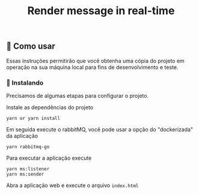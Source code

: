 <!-- PROJECT SHIELDS -->
<!-- ... -->

<!--
*** Estamos usando "reference style" do markdown para links por legibilidade.
*** Os links de referência são usados entre chaves [ ] ao invés de parênteses ( ).
*** @see https://www.markdownguide.org/basic-syntax/#reference-style-links
-->

<!-- RESUMO -->
<br />
<p align="center">
  <h1 align="center">Render message in real-time</h1>
  <br />
</p>

## 🚀 Como usar

Essas instruções permitirão que você obtenha uma cópia do projeto em operação na sua máquina local para fins de desenvolvimento e teste.

### 🔧 Instalando

Precisamos de algumas etapas para configurar o projeto.

Instale as dependências do projeto

```
yarn or yarn install
```

Em seguida execute o rabbitMQ, você pode usar a opção do "dockerizada" da aplicação

```
yarn rabbitmq-go
```

Para executar a aplicação execute

```
yarn ms:listener
yarn ms:sender
```

Abra a aplicação web e execute o arquivo ```index.html```